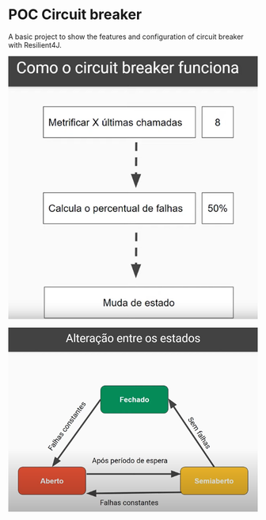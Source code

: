 # POC Circuit breaker

A basic project to show the features and configuration of circuit breaker with Resilient4J.

![Imagem 1](circuit%20breaker%201.png)

![Imagem 2](circuit%20breaker%202.png)